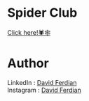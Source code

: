 # Spider Club

[Click here!🕷️🕸️](https://www.spiderclub.site/)

# Author
LinkedIn : [David Ferdian](https://www.linkedin.com/in/davidferdian)<br>
Instagram : [David Ferdian](https://www.instagram.com/david_f.h/)

